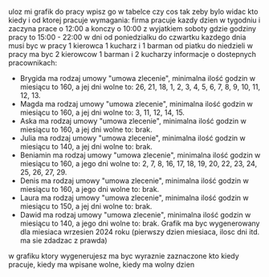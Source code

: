 uloz mi grafik do pracy wpisz go w tabelce czy cos tak zeby bylo widac kto kiedy i od ktorej pracuje wymagania:
firma pracuje kazdy dzien w tygodniu i zaczyna prace o 12:00 a konczy o 10:00 z wyjatkiem soboty gdzie godziny pracy to 15:00 - 22:00 
w dni od poniedzialku do czwartku kazdego dnia musi byc w pracy 1 kierowca 1 kucharz i 1 barman od piatku do niedzieli w pracy ma byc 2 kierowcow 1 barman i 2 kucharzy 
informacje o dostepnych pracownikach:
- Brygida ma rodzaj umowy "umowa zlecenie", minimalna ilość godzin w miesiącu to 160, a jej dni wolne to: 26, 21, 18, 1, 2, 3, 4, 5, 6, 7, 8, 9, 10, 11, 12, 13.
- Magda ma rodzaj umowy "umowa zlecenie", minimalna ilość godzin w miesiącu to 160, a jej dni wolne to: 3, 11, 12, 14, 15.
- Aska ma rodzaj umowy "umowa zlecenie", minimalna ilość godzin w miesiącu to 160, a jej dni wolne to: brak.
- Julia ma rodzaj umowy "umowa zlecenie", minimalna ilość godzin w miesiącu to 140, a jej dni wolne to: brak.
- Beniamin ma rodzaj umowy "umowa zlecenie", minimalna ilość godzin w miesiącu to 160, a jego dni wolne to: 2, 7, 8, 16, 17, 18, 19, 20, 22, 23, 24, 25, 26, 27, 29.
- Denis ma rodzaj umowy "umowa zlecenie", minimalna ilość godzin w miesiącu to 160, a jego dni wolne to: brak.
- Laura ma rodzaj umowy "umowa zlecenie", minimalna ilość godzin w miesiącu to 150, a jej dni wolne to: brak.
- Dawid ma rodzaj umowy "umowa zlecenie", minimalna ilość godzin w miesiącu to 140, a jego dni wolne to: brak.
Grafik ma byc wygenerowany dla miesiaca wrzesien 2024 roku (pierwszy dzien miesiaca, ilosc dni itd. ma sie zdadzac z prawda)
  
w grafiku ktory wygenerujesz ma byc wyraznie zaznaczone kto kiedy pracuje, kiedy ma wpisane wolne, kiedy ma wolny dzien